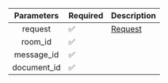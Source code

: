 | Parameters  | Required           | Description           |
|:-----------:|--------------------|-----------------------|
|   request   | :white_check_mark: | [Request](Request.md) |
|   room_id   | :white_check_mark: |                       |
| message_id  | :white_check_mark: |                       |
| document_id | :white_check_mark: |                       |